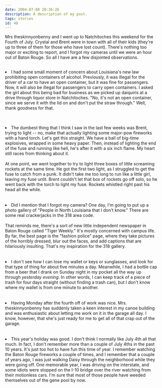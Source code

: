 ```yaml
---
date: 2004-07-08 20:36:26
description: A description of my post.
tags: stories
id: 48
---
```

Mrs theskinnyonbenny and I went up to Natchitoches this weekend for the Fourth of July.  Crystal and Brent were in town with all of their kids (they're up to three of them for those who have lost count).  There's nothing too major or exciting to report, and I forgot my cameras until we were an hour out of Baton Rouge.  So all I have are a few disjointed observations.<br />
<br />
<li>I had some small moment of concern about Louisiana's new law prohibiting open containers of alcohol.  Previously, it was illegal for the driver of a car to have an open container, but it was fine for passengers.  Now, it will also be illegal for passengers to carry open containers.  I asked the girl about this being bad for business as we picked up daiquiris at a drive through liquor store in Natchitoches.  "No, it's not an open container, since we serve it with the lid on and don't put the straw through."  Well, thank goodness for that.</li>
<!--more--><br /><br /><p><li>The dumbest thing that I think I saw in the last few weeks was Brent, trying to light -- no, make that actually lighting some major-pow fireworks with a hand torch.  Let's get this straight.  We have a ball of big-time explosives, wrapped in some heavy paper.  Then, instead of lighting the end of the fuse and running like hell, he's after it with a six inch flame.  My heart still races from thinking about it.<br />
<br />
At one point, we went together to try to light three boxes of little screaming rockets at the same time.  He got the first two light, as I struggled to get the fuse to catch from a punk.  It didn't take me too long to run like a little girl, leaving my fuse unlit.  Brent couldn't let that box of rockets go off solo, so he went back with the torch to light my fuse.  Rockets whistled right past his head all the while.  </li><br />
<br />
<li>Did I mention that I forgot my camera?  One day, I'm going to put up a photo gallery of "People in North Louisiana that I don't know."  There are some real crackerjacks in the 318 area code.  <br />
<br />
That reminds me, there's a sort of new little independent newspaper in Baton Rouge called "Tiger Weekly."  It's mostly concerned with campus life.  By far, the best page is the "fashion police" page, where they take pictures of the horribly dressed, blur out the faces, and add captions that are hilariously insulting.  That's my inspiration for the 318 gallery.</li><br />
<br />
<li>I don't see how I can lose my wallet or keys or sunglasses, and look for that type of thing for about five minutes a day.  Meanwhile, I had a bottle cap from a beer that I drank on Sunday night in my pocket all the way up through <i>yesterday evening</i>.  In other words, I can keep track of a piece of trash for four days straight (without finding a trash can), but I don't know where my wallet is from one minute to another.</li><br />
<br />
<li>Having Monday after the fourth off of work was nice.  Mrs. theskinnyonbenny has suddenly taken a keen interest in my canoe building and was enthusiastic about letting me work on it in the garage all day.  I know, however, that she's just ready for me to get all of that crap out of the garage.</li><br />
<br />
<li>This year's holiday was good.  I don't think I normally like July 4th all that much.  In fact, I don't remember more than a couple of July 4ths in the past 10 years.  It's just too hot to have fun this time of year.  I remember watching the Baton Rouge fireworks a couple of times, and I remember that a couple of years ago, I was just walking Daisy through the neighborhood while they were going off.  One memorable year, I was driving on the interstate, and some idiots were stopped on the I-10 bridge over the river watching from their motionless cars.  I'm sure that most of those people have weeded themselves out of the gene pool by now.</li>
</p>